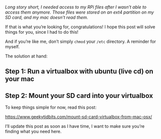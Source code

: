*Long story short, I needed access to my RPi files after I wasn’t able to access them anymore. Those files were stored on an ext4 partition on my SD card, and my mac doesn’t read them.*

If that is what you’re looking for, congratulations! I hope this post will solve things for you, since I had to do this!

And if you’re like me, don’t simply `chmod` your `/etc` directory. A reminder for myself.

The solution at hand:

## Step 1: Run a virtualbox with ubuntu (live cd) on your mac

## Step 2: Mount your SD card into your virtualbox

To keep things simple for now, read this post:

https://www.geekytidbits.com/mount-sd-card-virtualbox-from-mac-osx/

I’ll update this post as soon as I have time, I want to make sure you’re finding what you need here.